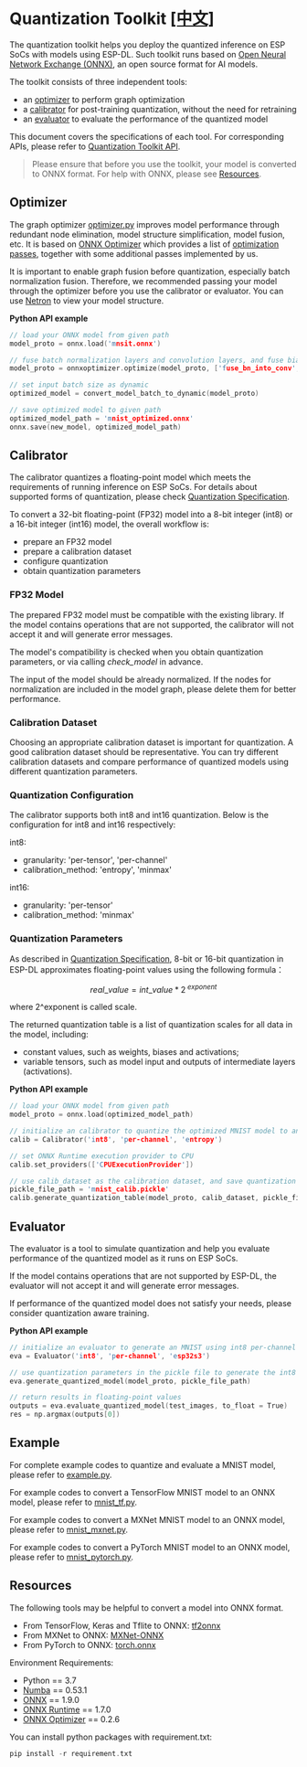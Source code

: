 # Quantization Toolkit [[中文]](./README_cn.md)

The quantization toolkit helps you deploy the quantized inference on ESP SoCs with models using ESP-DL. Such toolkit runs based on [Open Neural Network Exchange (ONNX)](https://github.com/onnx/onnx), an open source format for AI models.

The toolkit consists of three independent tools:

- an [optimizer](#optimizer) to perform graph optimization
- a [calibrator](#calibrator) for post-training quantization, without the need for retraining
- an [evaluator](#evaluator) to evaluate the performance of the quantized model

This document covers the specifications of each tool. For corresponding APIs, please refer to [Quantization Toolkit API](quantization_tool_api.md).

> Please ensure that before you use the toolkit, your model is converted to ONNX format. For help with ONNX, please see [Resources](#resources).


## Optimizer

The graph optimizer [optimizer.py](optimizer.py) improves model performance through redundant node elimination, model structure simplification, model fusion, etc. It is based on [ONNX Optimizer](https://github.com/onnx/optimizer) which provides a list of [optimization passes](https://github.com/onnx/optimizer/tree/master/onnxoptimizer/passes), together with some additional passes implemented by us.

It is important to enable graph fusion before quantization, especially batch normalization fusion. Therefore, we recommended passing your model through the optimizer before you use the calibrator or evaluator. You can use [Netron](https://github.com/lutzroeder/netron) to view your model structure.


**Python API example**

```cpp
// load your ONNX model from given path
model_proto = onnx.load('mnsit.onnx')

// fuse batch normalization layers and convolution layers, and fuse biases and convolution layers
model_proto = onnxoptimizer.optimize(model_proto, ['fuse_bn_into_conv', 'fuse_add_bias_into_conv'])

// set input batch size as dynamic
optimized_model = convert_model_batch_to_dynamic(model_proto)

// save optimized model to given path
optimized_model_path = 'mnist_optimized.onnx'
onnx.save(new_model, optimized_model_path)
```

## Calibrator

The calibrator quantizes a floating-point model which meets the requirements of running inference on ESP SoCs. For details about supported forms of quantization, please check [Quantization Specification](../../docs/en/quantization_specification.md).

To convert a 32-bit floating-point (FP32) model into a 8-bit integer (int8) or a 16-bit integer (int16) model, the overall workflow is:
- prepare an FP32 model
- prepare a calibration dataset
- configure quantization
- obtain quantization parameters

### FP32 Model

The prepared FP32 model must be compatible with the existing library. If the model contains operations that are not supported, the calibrator will not accept it and will generate error messages.

The model's compatibility is checked when you obtain quantization parameters, or via calling *check_model* in advance. 

The input of the model should be already normalized. If the nodes for normalization are included in the model graph, please delete them for better performance.

### Calibration Dataset

Choosing an appropriate calibration dataset is important for quantization. A good calibration dataset should be representative. You can try different calibration datasets and compare performance of quantized models using different quantization parameters.

### Quantization Configuration

The calibrator supports both int8 and int16 quantization. Below is the configuration for int8 and int16 respectively:

int8:
- granularity: 'per-tensor', 'per-channel'
- calibration_method: 'entropy', 'minmax'

int16:
- granularity: 'per-tensor'
- calibration_method: 'minmax'

### Quantization Parameters

As described in [Quantization Specification](../../docs/en/quantization_specification.md), 8-bit or 16-bit quantization in ESP-DL approximates floating-point values using the following formula：

```math
real\_value = int\_value * 2^{\ exponent}
```

where 2^exponent is called scale.

The returned quantization table is a list of quantization scales for all data in the model, including:
- constant values, such as weights, biases and activations;
- variable tensors, such as model input and outputs of intermediate layers (activations).


**Python API example**

```cpp
// load your ONNX model from given path
model_proto = onnx.load(optimized_model_path)

// initialize an calibrator to quantize the optimized MNIST model to an int8 model per channel using entropy method
calib = Calibrator('int8', 'per-channel', 'entropy')

// set ONNX Runtime execution provider to CPU
calib.set_providers(['CPUExecutionProvider'])

// use calib_dataset as the calibration dataset, and save quantization parameters to the pickle file
pickle_file_path = 'mnist_calib.pickle'
calib.generate_quantization_table(model_proto, calib_dataset, pickle_file_path)
```

## Evaluator

The evaluator is a tool to simulate quantization and help you evaluate performance of the quantized model as it runs on ESP SoCs.

If the model contains operations that are not supported by ESP-DL, the evaluator will not accept it and will generate error messages.

If performance of the quantized model does not satisfy your needs, please consider quantization aware training.


**Python API example**

```cpp
// initialize an evaluator to generate an MNIST using int8 per-channel quantization model running on ESP32-S3 SoC
eva = Evaluator('int8', 'per-channel', 'esp32s3')

// use quantization parameters in the pickle file to generate the int8 model
eva.generate_quantized_model(model_proto, pickle_file_path)

// return results in floating-point values
outputs = eva.evaluate_quantized_model(test_images, to_float = True)
res = np.argmax(outputs[0])
```

## Example

For complete example codes to quantize and evaluate a MNIST model, please refer to [example.py](examples/example.py).

For example codes to convert a TensorFlow MNIST model to an ONNX model, please refer to [mnist_tf.py](examples/tensorflow_to_onnx/mnist_tf.py).

For example codes to convert a MXNet MNIST model to an ONNX model, please refer to [mnist_mxnet.py](examples/mxnet_to_onnx/mnist_mxnet.py).

For example codes to convert a PyTorch MNIST model to an ONNX model, please refer to [mnist_pytorch.py](examples/pytorch_to_onnx/mnist_pytorch.py).


## Resources

The following tools may be helpful to convert a model into ONNX format.

- From TensorFlow, Keras and Tflite to ONNX: [tf2onnx](https://github.com/onnx/tensorflow-onnx) 
- From MXNet to ONNX: [MXNet-ONNX](https://mxnet.apache.org/versions/1.8.0/api/python/docs/tutorials/deploy/export/onnx.html) 
- From PyTorch to ONNX: [torch.onnx](https://pytorch.org/docs/stable/onnx.html)

Environment Requirements:
- Python == 3.7
- [Numba](https://github.com/numba/numba) == 0.53.1
- [ONNX](https://github.com/onnx/onnx) == 1.9.0
- [ONNX Runtime](https://github.com/microsoft/onnxruntime) == 1.7.0
- [ONNX Optimizer](https://github.com/onnx/optimizer) == 0.2.6

You can install python packages with requirement.txt:
```cpp
pip install -r requirement.txt
```

